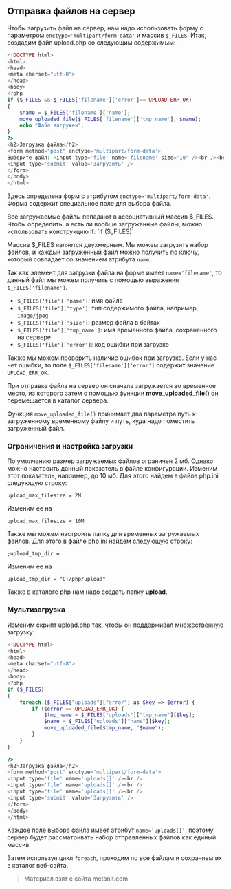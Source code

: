 ## Отправка файлов на сервер

Чтобы загрузить файл на сервер, нам надо использовать форму с параметром `enctype='multipart/form-data'` и массив `$_FILES`. Итак, создадим файл upload.php со следующим содержимым:

```php
<!DOCTYPE html>
<html>
<head>
<meta charset="utf-8">
</head>
<body>
<?php
if ($_FILES && $_FILES['filename']['error']== UPLOAD_ERR_OK)
{
    $name = $_FILES['filename']['name'];
    move_uploaded_file($_FILES['filename']['tmp_name'], $name);
    echo "Файл загружен";
}
?>
<h2>Загрузка файла</h2>
<form method="post" enctype='multipart/form-data'>
Выберите файл: <input type='file' name='filename' size='10' /><br /><br />
<input type='submit' value='Загрузить' />
</form>
</body>
</html>
```

Здесь определена форм с атрибутом `enctype='multipart/form-data'`. Форма содержит специальное поле для выбора файла.

Все загружаемые файлы попадают в ассоциативный массив $_FILES. Чтобы определить, а есть ли вообще загруженные файлы, можно использовать конструкцию if: `if ($_FILES)`

Массив $_FILES является двухмерным. Мы можем загрузить набор файлов, и каждый загруженный файл можно получить по ключу, который совпадает со значением атрибута `name`.

Так как элемент для загрузки файла на форме имеет `name='filename'`, то данный файл мы можем получить с помощью выражения `$_FILES['filename']`.
- `$_FILES['file']['name']`: имя файла
- `$_FILES['file']['type']`: тип содержимого файла, например, `image/jpeg`
- `$_FILES['file']['size']`: размер файла в байтах
- `$_FILES['file']['tmp_name']`: имя временного файла, сохраненного на сервере
- `$_FILES['file']['error']`: код ошибки при загрузке

Также мы можем проверить наличие ошибок при загрузке. Если у нас нет ошибки, то поле `$_FILES['filename']['error']` содержит значение `UPLOAD_ERR_OK`.

При отправке файла на сервер он сначала загружается во временное место, из которого затем с помощью функции **move_uploaded_file()** он перемещается в каталог сервера.

Функция `move_uploaded_file()` принимает два параметра путь к загруженному временному файлу и путь, куда надо поместить загруженный файл.

### Ограничения и настройка загрузки

По умолчанию размер загружаемых файлов ограничен 2 мб. Однако можно настроить данный показатель в файле конфигурации. Изменим этот показатель, например, до 10 мб. Для этого найдем в файле php.ini следующую строку:

```
upload_max_filesize = 2M
```

Изменим ее на

```
upload_max_filesize = 10M
```

Также мы можем настроить папку для временных загружаемых файлов. Для этого в файле php.ini найдем следующую строку:

```
;upload_tmp_dir =
```

Изменим ее на

```
upload_tmp_dir = "C:/php/upload"
```

Также в каталоге php нам надо создать папку **upload**.

### Мультизагрузка

Изменим скрипт upload.php так, чтобы он поддерживал множественную загрузку:

```php
<!DOCTYPE html>
<html>
<head>
<meta charset="utf-8">
</head>
<body>
<?php
if ($_FILES)
{
    foreach ($_FILES["uploads"]["error"] as $key => $error) {
        if ($error == UPLOAD_ERR_OK) {
            $tmp_name = $_FILES["uploads"]["tmp_name"][$key];
            $name = $_FILES["uploads"]["name"][$key];
            move_uploaded_file($tmp_name, "$name");
        }
    }
}

?>
<h2>Загрузка файла</h2>
<form method="post" enctype='multipart/form-data'>
<input type='file' name='uploads[]' /><br />
<input type='file' name='uploads[]' /><br />
<input type='file' name='uploads[]' /><br />
<input type='submit' value='Загрузить' />
</form>
</body>
</html>
```

Каждое поле выбора файла имеет атрибут `name='uploads[]'`, поэтому сервер будет рассматривать набор отправленных файлов как единый массив.

Затем используя цикл `foreach`, проходим по все файлам и сохраняем их в каталог веб-сайта.


> Материал взят с сайта metanit.com